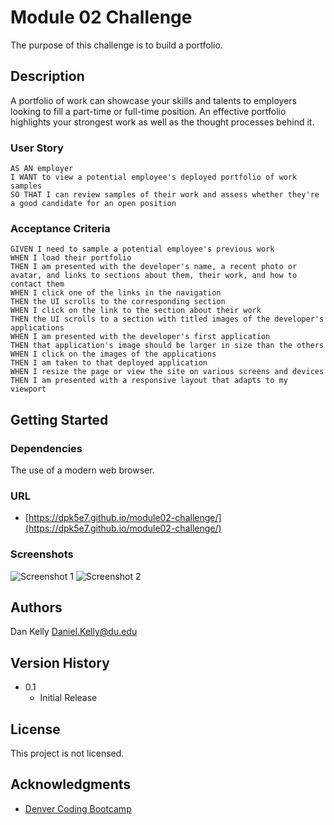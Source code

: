 # Module 02 Challenge

The purpose of this challenge is to build a portfolio.

## Description

A portfolio of work can showcase your skills and talents to employers looking to fill a part-time or full-time position. An effective portfolio highlights your strongest work as well as the thought processes behind it.

### User Story

```
AS AN employer
I WANT to view a potential employee's deployed portfolio of work samples
SO THAT I can review samples of their work and assess whether they're a good candidate for an open position
```

### Acceptance Criteria

```
GIVEN I need to sample a potential employee's previous work
WHEN I load their portfolio
THEN I am presented with the developer's name, a recent photo or avatar, and links to sections about them, their work, and how to contact them
WHEN I click one of the links in the navigation
THEN the UI scrolls to the corresponding section
WHEN I click on the link to the section about their work
THEN the UI scrolls to a section with titled images of the developer's applications
WHEN I am presented with the developer's first application
THEN that application's image should be larger in size than the others
WHEN I click on the images of the applications
THEN I am taken to that deployed application
WHEN I resize the page or view the site on various screens and devices
THEN I am presented with a responsive layout that adapts to my viewport
```

## Getting Started

### Dependencies

The use of a modern web browser.

### URL

- [https://dpk5e7.github.io/module02-challenge/](https://dpk5e7.github.io/module02-challenge/)

### Screenshots

![Screenshot 1](https://dpk5e7.github.io/module02-challenge/assets/Screenshots/screenshot1.jpg)
![Screenshot 2](https://dpk5e7.github.io/module02-challenge/assets/Screenshots/screenshot2.jpg)

## Authors

Dan Kelly
Daniel.Kelly@du.edu

## Version History

- 0.1
  - Initial Release

## License

This project is not licensed.

## Acknowledgments

- [Denver Coding Bootcamp](https://bootcamp.du.edu/)

